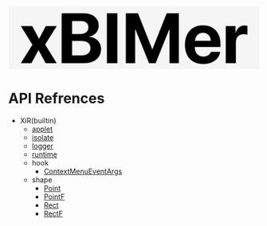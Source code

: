 <p align='center'>
<img src='../_images/logo.png' width='512px'/>
</p>

# API Refrences

- XiR(builtin)
  - [applet](./XiR/applet.md)
  - [isolate](./XiR/isolate.md)
  - [logger](./XiR/logger.md)
  - [runtime](./XiR/runtime.md)
  - hook
    - [ContextMenuEventArgs](./XiR/hook/ContextMenuEventArgs.md)
  - shape
    - [Point](./XiR/shape/Point.md)
    - [PointF](./XiR/shape/PointF.md)
    - [Rect](./XiR/shape/Rect.md)
    - [RectF](./XiR/shape/RectF.md)
